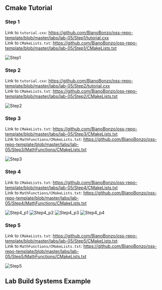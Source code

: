 ## Cmake Tutorial 

### Step 1 

Link to `tutorial.cxx`: https://github.com/BianoBonzo/oss-repo-template/blob/master/labs/lab-05/Step1/tutorial.cxx </br>
Link to `CMakeLists.txt`: https://github.com/BianoBonzo/oss-repo-template/blob/master/labs/lab-05/Step1/CMakeLists.txt

![Step1](https://user-images.githubusercontent.com/68397066/153649694-c99eafff-a7ab-4483-9cb4-7efa011249aa.PNG)


### Step 2 

Link to `tutorial.cxx`: https://github.com/BianoBonzo/oss-repo-template/blob/master/labs/lab-05/Step2/tutorial.cxx </br>
Link to `CMakeLists.txt`: https://github.com/BianoBonzo/oss-repo-template/blob/master/labs/lab-05/Step2/CMakeLists.txt

![Step2](https://user-images.githubusercontent.com/68397066/153649704-d50dbcc8-31fd-4643-8646-4f9643d897f6.PNG)

### Step 3 

Link to `CMakeLists.txt`: https://github.com/BianoBonzo/oss-repo-template/blob/master/labs/lab-05/Step3/CMakeLists.txt </br>
Link to `MathFunctions/CMakeLists.txt`: https://github.com/BianoBonzo/oss-repo-template/blob/master/labs/lab-05/Step3/MathFunctions/CMakeLists.txt

![Step3](https://user-images.githubusercontent.com/68397066/153649718-abe672fb-f394-4a27-a77f-4c874d0cd9a0.PNG)


### Step 4 

Link to `CMakeLists.txt`: https://github.com/BianoBonzo/oss-repo-template/blob/master/labs/lab-05/Step4/CMakeLists.txt </br>
Link to `MathFunctions/CMakeLists.txt`: https://github.com/BianoBonzo/oss-repo-template/blob/master/labs/lab-05/Step4/MathFunctions/CMakeLists.txt

![Step4_p1](https://user-images.githubusercontent.com/68397066/153649735-11e817a7-e89e-4493-8f55-84f5af773dc4.PNG)
![Step4_p2](https://user-images.githubusercontent.com/68397066/153649753-ecbf56b6-2b20-4939-8dff-9e5efa57f573.PNG)
![Step4_p3](https://user-images.githubusercontent.com/68397066/153649775-56a3a19c-09aa-4cbb-ab59-e997bc063397.PNG)
![Step4_p4](https://user-images.githubusercontent.com/68397066/153649803-98e8d7ae-3f0d-460f-8b72-81792dcb0795.PNG)


### Step 5

Link to `CMakeLists.txt`: https://github.com/BianoBonzo/oss-repo-template/blob/master/labs/lab-05/Step5/CMakeLists.txt </br>
Link to `MathFunctions/CMakeLists.txt`: https://github.com/BianoBonzo/oss-repo-template/blob/master/labs/lab-05/Step5/MathFunctions/CMakeLists.txt

![Step5](https://user-images.githubusercontent.com/68397066/153649838-1a6ede31-50a4-4b5c-a3a5-dff2c2693ab6.PNG)

## Lab Build Systems Example
